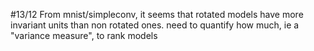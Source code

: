 #13/12
From mnist/simpleconv, it seems that rotated models have more invariant units than non rotated ones.
need to quantify how much, ie a "variance measure", to rank models

 